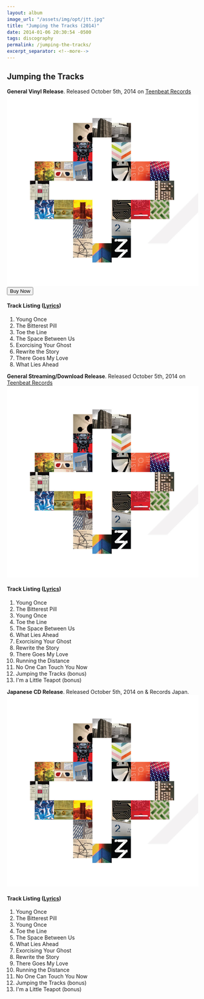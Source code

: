 ```yaml
---
layout: album
image_url: "/assets/img/opt/jtt.jpg"
title: "Jumping the Tracks (2014)"
date: 2014-01-06 20:30:54 -0500
tags: discography
permalink: /jumping-the-tracks/
excerpt_separator: <!--more-->
---
```


<!--more-->

## Jumping the Tracks

<div id="release-info">
    <b>General Vinyl Release</b>. Released October 5th, 2014 on <a href="https://teenbeat.net">Teenbeat Records</a>
</div>

<div id="container">
    <div id="release-container">
        <div id="artwork">
            <a href="/assets/img/full/jtt.jpg" alt="Full res version"><img src="/assets/img/opt/jtt.jpg"/></a>
            <div id="buy-album-btn">
                <button class="button-sm" onclick="btnClick('/store/#jumping-the-tracks-vinyl')">
                    Buy Now
                </button>
            </div>
        </div>
        <div id="tracklist">
            <h4>Track Listing (<a href="/lyrics/#jumping-the-tracks-album">Lyrics</a>)</h4>
            <ol>
                <li>Young Once</li>
                <li>The Bitterest Pill</li>
                <li>Toe the Line</li>
                <li>The Space Between Us</li>
                <li>Exorcising Your Ghost</li>
                <li>Rewrite the Story</li>
                <li>There Goes My Love</li>
                <li>What Lies Ahead</li>
            </ol>
        </div>
    </div>
</div>
<div id="release-info">
    <b>General Streaming/Download Release</b>. Released October 5th, 2014 on <a href="https://teenbeat.net">Teenbeat Records</a>
</div>

<div id="container">
    <div id="release-container">
        <div id="artwork">
            <a href="/assets/img/full/jtt.jpg" alt="Full res version"><img src="/assets/img/opt/jtt.jpg"/></a>
        </div>
        <div id="tracklist">
            <h4>Track Listing (<a href="/lyrics/#jumping-the-tracks-album">Lyrics</a>)</h4>
            <ol>
                <li>Young Once</li>
                <li>The Bitterest Pill</li>
                <li>Young Once</li>
                <li>Toe the Line</li>
                <li>The Space Between Us</li>
                <li>What Lies Ahead</li>
                <li>Exorcising Your Ghost</li>
                <li>Rewrite the Story</li>
                <li>There Goes My Love</li>
                <li>Running the Distance</li>
                <li>No One Can Touch You Now</li>
                <li>Jumping the Tracks (bonus)</li>
                <li>I'm a Little Teapot (bonus)</li>
            </ol>
        </div>
    </div>
</div>

<div id="release-info">
    <b>Japanese CD Release</b>. Released October 5th, 2014 on & Records Japan.
</div>

<div id="container">
    <div id="release-container">
        <div id="artwork">
            <a href="/assets/img/full/jtt.jpg" alt="Full res version"><img src="/assets/img/opt/jtt.jpg"/></a>
        </div>
        <div id="tracklist">
            <h4>Track Listing (<a href="/lyrics/#jumping-the-tracks-album">Lyrics</a>)</h4>
            <ol>
                <li>Young Once</li>
                <li>The Bitterest Pill</li>
                <li>Young Once</li>
                <li>Toe the Line</li>
                <li>The Space Between Us</li>
                <li>What Lies Ahead</li>
                <li>Exorcising Your Ghost</li>
                <li>Rewrite the Story</li>
                <li>There Goes My Love</li>
                <li>Running the Distance</li>
                <li>No One Can Touch You Now</li>
                <li>Jumping the Tracks (bonus)</li>
                <li>I'm a Little Teapot (bonus)</li>
            </ol>
        </div>
    </div>
</div>
